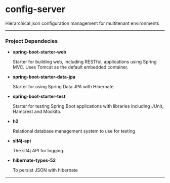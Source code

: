 # config-server
Hierarchical json configuration management for multitenant environments

---

### Project Dependecies

* **spring-boot-starter-web**

    Starter for building web, including RESTful, applications using Spring MVC. Uses Tomcat as the default embedded container.
    
* **spring-boot-starter-data-jpa**
    
    Starter for using Spring Data JPA with Hibernate.
    
* **spring-boot-starter-test**

    Starter for testing Spring Boot applications with libraries including JUnit, Hamcrest and Mockito.
 
* **h2**

    Relational database management system to use for testing
    
* **slf4j-api**
    
    The slf4j API for logging.

* **hibernate-types-52**

    To persist JSON with hibernate

---
